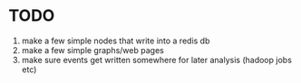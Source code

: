 TODO
====

1. make a few simple nodes that write into a redis db
1. make a few simple graphs/web pages
1. make sure events get written somewhere for later analysis (hadoop jobs etc)